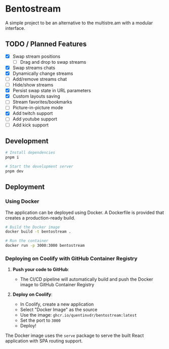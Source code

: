 # Bentostream

A simple project to be an alternative to the multistre.am with a modular interface.

## TODO / Planned Features

- [x] Swap stream positions
  - [ ] Drag and drop to swap streams
- [x] Swap streams chats
- [x] Dynamically change streams
- [ ] Add/remove streams chat
- [ ] Hide/show streams
- [x] Persist swap state in URL parameters
- [x] Custom layouts saving
- [ ] Stream favorites/bookmarks
- [ ] Picture-in-picture mode
- [x] Add twitch support
- [ ] Add youtube support
- [ ] Add kick support

## Development

```bash
# Install dependencies
pnpm i

# Start the development server
pnpm dev
```

## Deployment

### Using Docker

The application can be deployed using Docker. A Dockerfile is provided that creates a production-ready build.

```bash
# Build the Docker image
docker build -t bentostream .

# Run the container
docker run -p 3000:3000 bentostream
```

### Deploying on Coolify with GitHub Container Registry

1. **Push your code to GitHub**:
   - The CI/CD pipeline will automatically build and push the Docker image to GitHub Container Registry

2. **Deploy on Coolify**:
   - In Coolify, create a new application
   - Select "Docker Image" as the source
   - Use the image: `ghcr.io/quentinvdr/bentostream:latest`
   - Set the port to `3000`
   - Deploy!

The Docker image uses the `serve` package to serve the built React application with SPA routing support.
